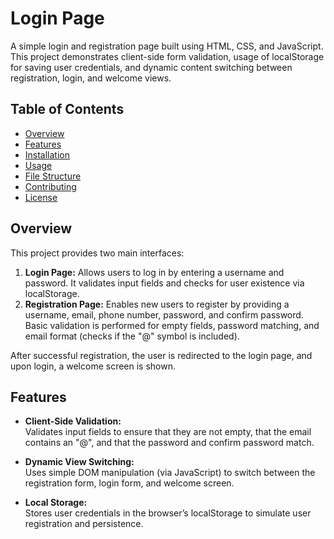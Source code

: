 # Login Page

A simple login and registration page built using HTML, CSS, and JavaScript. This project demonstrates client-side form validation, usage of localStorage for saving user credentials, and dynamic content switching between registration, login, and welcome views.

## Table of Contents

- [Overview](#overview)
- [Features](#features)
- [Installation](#installation)
- [Usage](#usage)
- [File Structure](#file-structure)
- [Contributing](#contributing)
- [License](#license)

## Overview

This project provides two main interfaces:
1. **Login Page:** Allows users to log in by entering a username and password. It validates input fields and checks for user existence via localStorage.
2. **Registration Page:** Enables new users to register by providing a username, email, phone number, password, and confirm password. Basic validation is performed for empty fields, password matching, and email format (checks if the "@" symbol is included).

After successful registration, the user is redirected to the login page, and upon login, a welcome screen is shown.

## Features

- **Client-Side Validation:**  
  Validates input fields to ensure that they are not empty, that the email contains an "@", and that the password and confirm password match.

- **Dynamic View Switching:**  
  Uses simple DOM manipulation (via JavaScript) to switch between the registration form, login form, and welcome screen.

- **Local Storage:**  
  Stores user credentials in the browser’s localStorage to simulate user registration and persistence.
